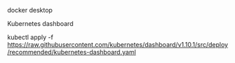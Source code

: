 docker desktop

Kubernetes dashboard

kubectl apply -f https://raw.githubusercontent.com/kubernetes/dashboard/v1.10.1/src/deploy/recommended/kubernetes-dashboard.yaml
